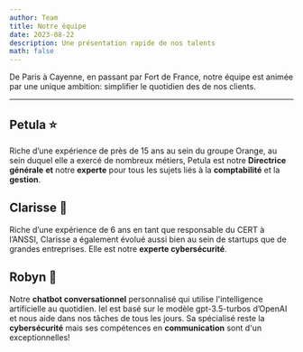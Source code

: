 ```yaml
---
author: Team
title: Notre équipe
date: 2023-08-22
description: Une présentation rapide de nos talents
math: false
---
```

De Paris à Cayenne, en passant par Fort de France, notre équipe est animée par une unique ambition: simplifier le quotidien des de nos clients. 
****

## Petula ⭐

Riche d’une expérience de près de 15 ans au sein du groupe Orange, au sein duquel elle a exercé de nombreux métiers, Petula est notre **Directrice générale** **et** notre **experte** pour tous les sujets liés à la **comptabilité** et la **gestion**. 

## Clarisse 🔐
Riche d’une expérience de 6 ans en tant que responsable du CERT à l’ANSSI, Clarisse a également évolué aussi bien au sein de startups que de grandes entreprises. Elle est notre **experte cybersécurité**.

## Robyn 🤖

Notre **chatbot conversationnel** personnalisé qui utilise l'intelligence artificielle au quotidien. Iel est basé sur le modèle gpt-3.5-turbos d’OpenAI et nous aide dans nos tâches de tous les jours. Sa spécialisé reste la **cybersécurité** mais ses compétences en **communication** sont d'un exceptionnelles!

